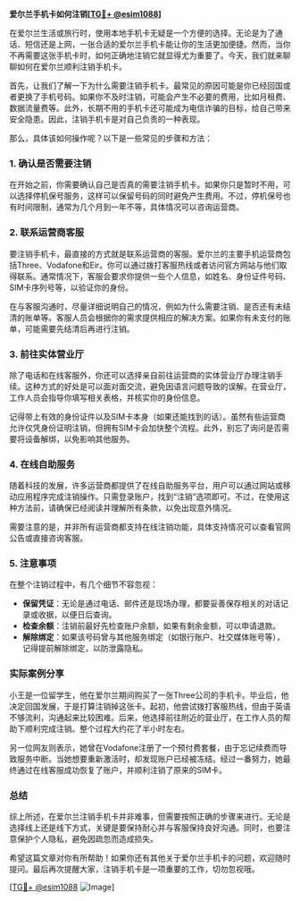 **爱尔兰手机卡如何注销[[TG💪+ @esim1088](https://t.me/s/esim1088)]**

在爱尔兰生活或旅行时，使用本地手机卡无疑是一个方便的选择。无论是为了通话、短信还是上网，一张合适的爱尔兰手机卡能让你的生活更加便捷。然而，当你不再需要这张手机卡时，如何正确地注销它就显得尤为重要了。今天，我们就来聊聊如何在爱尔兰顺利注销手机卡。

首先，让我们了解一下为什么需要注销手机卡。最常见的原因可能是你已经回国或者更换了手机号码。如果你不及时注销，可能会产生不必要的费用，比如月租费、数据流量费等。此外，长期不用的手机卡还可能成为电信诈骗的目标，给自己带来安全隐患。因此，注销手机卡是对自己负责的一种表现。

那么，具体该如何操作呢？以下是一些常见的步骤和方法：

### 1. 确认是否需要注销

在开始之前，你需要确认自己是否真的需要注销手机卡。如果你只是暂时不用，可以选择停机保号服务，这样可以保留号码的同时避免产生费用。不过，停机保号也有时间限制，通常为几个月到一年不等，具体情况可以咨询运营商。

### 2. 联系运营商客服

要注销手机卡，最直接的方式就是联系运营商的客服。爱尔兰的主要手机运营商包括Three、Vodafone和Eir。你可以通过拨打客服热线或者访问官方网站与他们取得联系。通常情况下，客服会要求你提供一些个人信息，如姓名、身份证件号码、SIM卡序列号等，以验证你的身份。

在与客服沟通时，尽量详细说明自己的情况，例如为什么需要注销、是否还有未结清的账单等。客服人员会根据你的需求提供相应的解决方案。如果你有未支付的账单，可能需要先结清后再进行注销。

### 3. 前往实体营业厅

除了电话和在线客服外，你还可以选择亲自前往运营商的实体营业厅办理注销手续。这种方式的好处是可以面对面交流，避免因语言问题导致的误解。在营业厅，工作人员会指导你填写相关表格，并核实你的身份信息。

记得带上有效的身份证件以及SIM卡本身（如果还能找到的话）。虽然有些运营商允许仅凭身份证明注销，但拥有SIM卡会加快整个流程。此外，别忘了询问是否需要将设备解绑，以免影响其他服务。

### 4. 在线自助服务

随着科技的发展，许多运营商都提供了在线自助服务平台，用户可以通过网站或移动应用程序完成注销操作。只需登录账户，找到“注销”选项即可。不过，在使用这种方法前，请确保已经阅读并理解所有条款，以免出现意外情况。

需要注意的是，并非所有运营商都支持在线注销功能，具体支持情况可以查看官网公告或直接咨询客服。

### 5. 注意事项

在整个注销过程中，有几个细节不容忽视：

- **保留凭证**：无论是通过电话、邮件还是现场办理，都要妥善保存相关的对话记录或收据，以便日后查询。
- **检查余额**：注销前最好先检查账户余额，如果有剩余金额，可以申请退款。
- **解除绑定**：如果该号码曾与其他服务绑定（如银行账户、社交媒体账号等），记得提前解除绑定，以防泄露隐私。

### 实际案例分享

小王是一位留学生，他在爱尔兰期间购买了一张Three公司的手机卡。毕业后，他决定回国发展，于是打算注销掉这张卡。起初，他尝试拨打客服热线，但由于英语不够流利，沟通起来比较困难。后来，他选择前往附近的营业厅，在工作人员的帮助下顺利完成注销。整个过程大约花了半小时左右。

另一位网友则表示，她曾在Vodafone注册了一个预付费套餐，由于忘记续费而导致服务中断。当她想要重新激活时，却发现账户已经被冻结。经过一番努力，她最终通过在线客服成功恢复了账户，并顺利注销了原来的SIM卡。

### 总结

综上所述，在爱尔兰注销手机卡并非难事，但需要按照正确的步骤来进行。无论是选择线上还是线下方式，关键是要保持耐心并与客服保持良好沟通。同时，也要注意保护个人隐私，避免因疏忽而造成损失。

希望这篇文章对你有所帮助！如果你还有其他关于爱尔兰手机卡的问题，欢迎随时提问。最后再次提醒大家，注销手机卡是一项重要的工作，切勿忽视哦。

[[TG💪+ @esim1088](https://t.me/s/esim1088) ![Image](https://i.postimg.cc/4NQfJmqS/Snipaste-2025-05-13-00-14-12.png)]
